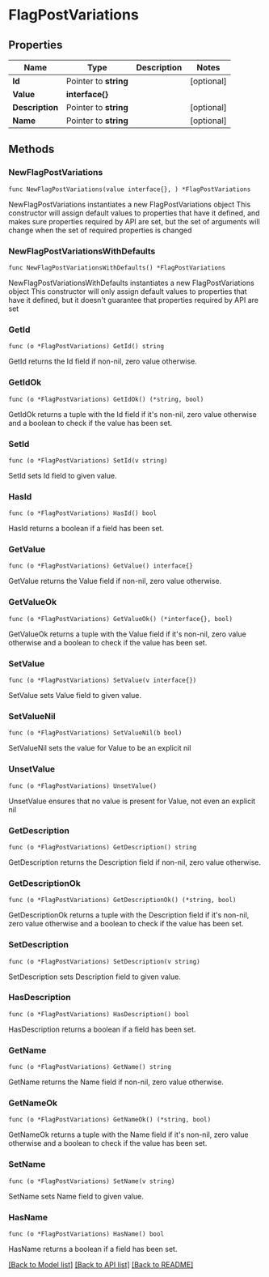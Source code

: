 # FlagPostVariations

## Properties

Name | Type | Description | Notes
------------ | ------------- | ------------- | -------------
**Id** | Pointer to **string** |  | [optional] 
**Value** | **interface{}** |  | 
**Description** | Pointer to **string** |  | [optional] 
**Name** | Pointer to **string** |  | [optional] 

## Methods

### NewFlagPostVariations

`func NewFlagPostVariations(value interface{}, ) *FlagPostVariations`

NewFlagPostVariations instantiates a new FlagPostVariations object
This constructor will assign default values to properties that have it defined,
and makes sure properties required by API are set, but the set of arguments
will change when the set of required properties is changed

### NewFlagPostVariationsWithDefaults

`func NewFlagPostVariationsWithDefaults() *FlagPostVariations`

NewFlagPostVariationsWithDefaults instantiates a new FlagPostVariations object
This constructor will only assign default values to properties that have it defined,
but it doesn't guarantee that properties required by API are set

### GetId

`func (o *FlagPostVariations) GetId() string`

GetId returns the Id field if non-nil, zero value otherwise.

### GetIdOk

`func (o *FlagPostVariations) GetIdOk() (*string, bool)`

GetIdOk returns a tuple with the Id field if it's non-nil, zero value otherwise
and a boolean to check if the value has been set.

### SetId

`func (o *FlagPostVariations) SetId(v string)`

SetId sets Id field to given value.

### HasId

`func (o *FlagPostVariations) HasId() bool`

HasId returns a boolean if a field has been set.

### GetValue

`func (o *FlagPostVariations) GetValue() interface{}`

GetValue returns the Value field if non-nil, zero value otherwise.

### GetValueOk

`func (o *FlagPostVariations) GetValueOk() (*interface{}, bool)`

GetValueOk returns a tuple with the Value field if it's non-nil, zero value otherwise
and a boolean to check if the value has been set.

### SetValue

`func (o *FlagPostVariations) SetValue(v interface{})`

SetValue sets Value field to given value.


### SetValueNil

`func (o *FlagPostVariations) SetValueNil(b bool)`

 SetValueNil sets the value for Value to be an explicit nil

### UnsetValue
`func (o *FlagPostVariations) UnsetValue()`

UnsetValue ensures that no value is present for Value, not even an explicit nil
### GetDescription

`func (o *FlagPostVariations) GetDescription() string`

GetDescription returns the Description field if non-nil, zero value otherwise.

### GetDescriptionOk

`func (o *FlagPostVariations) GetDescriptionOk() (*string, bool)`

GetDescriptionOk returns a tuple with the Description field if it's non-nil, zero value otherwise
and a boolean to check if the value has been set.

### SetDescription

`func (o *FlagPostVariations) SetDescription(v string)`

SetDescription sets Description field to given value.

### HasDescription

`func (o *FlagPostVariations) HasDescription() bool`

HasDescription returns a boolean if a field has been set.

### GetName

`func (o *FlagPostVariations) GetName() string`

GetName returns the Name field if non-nil, zero value otherwise.

### GetNameOk

`func (o *FlagPostVariations) GetNameOk() (*string, bool)`

GetNameOk returns a tuple with the Name field if it's non-nil, zero value otherwise
and a boolean to check if the value has been set.

### SetName

`func (o *FlagPostVariations) SetName(v string)`

SetName sets Name field to given value.

### HasName

`func (o *FlagPostVariations) HasName() bool`

HasName returns a boolean if a field has been set.


[[Back to Model list]](../README.md#documentation-for-models) [[Back to API list]](../README.md#documentation-for-api-endpoints) [[Back to README]](../README.md)


